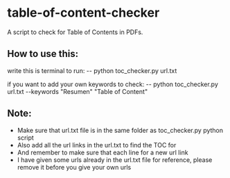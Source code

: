# table-of-content-checker
A script to check for Table of Contents in PDFs.

## How to use this:
write this is terminal to run:
-- python toc_checker.py url.txt 

if you want to add your own keywords to check:
-- python toc_checker.py url.txt --keywords "Resumen" "Table of Content"

## Note:
- Make sure that url.txt file is in the same folder as toc_checker.py python script
- Also add all the url links in the url.txt to find the TOC for
- And remember to make sure that each line for a new url link
- I have given some urls already in the url.txt file for reference, please remove it before you give your own urls

